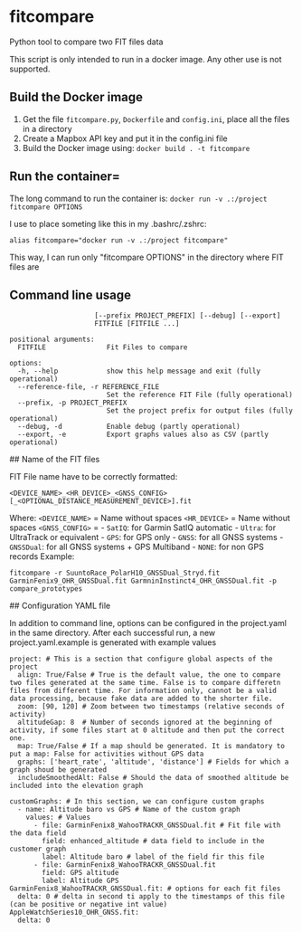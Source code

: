 # fitcompare
Python tool to compare two FIT files data

This script is only intended to run in a docker image. Any other use is not supported.

## Build the Docker image
1. Get the file `fitcompare.py`, `Dockerfile` and `config.ini`, place all the files in a directory
2. Create a Mapbox API key and put it in the config.ini file
3. Build the Docker image using: `docker build . -t fitcompare`

## Run the container=
The long command to run the container is:
`docker run -v .:/project fitcompare OPTIONS`

I use to place someting like this in my .bashrc/.zshrc:

`alias fitcompare="docker run -v .:/project fitcompare"`

This way, I can run only "fitcompare OPTIONS" in the directory where FIT files are 

## Command line usage

```usage: fitcompare [-h] [--reference-file REFERENCE_FILE]
                     [--prefix PROJECT_PREFIX] [--debug] [--export]
                     FITFILE [FITFILE ...]
                     
positional arguments:
  FITFILE               Fit Files to compare

options:
  -h, --help            show this help message and exit (fully operational)
  --reference-file, -r REFERENCE_FILE
                        Set the reference FIT File (fully operational)
  --prefix, -p PROJECT_PREFIX
                        Set the project prefix for output files (fully operational)
  --debug, -d           Enable debug (partly operational)
  --export, -e          Export graphs values also as CSV (partly operational)
```

## Name of the FIT files
  
FIT File name have to be correctly formatted:

`<DEVICE_NAME>_<HR_DEVICE>_<GNSS_CONFIG>[_<OPTIONAL_DISTANCE_MEASUREMENT_DEVICE>].fit`

Where:
`<DEVICE_NAME>` = Name without spaces
`<HR_DEVICE>` = Name without spaces
`<GNSS_CONFIG>` =  - `SatIQ`:    for Garmin SatIQ automatic
                 - `Ultra`:    for UltraTrack or equivalent
                 - `GPS`:      for GPS only
                 - `GNSS`:     for all GNSS systems
                 - `GNSSDual`: for all GNSS systems + GPS Multiband
                 - `NONE`:     for non GPS records
Example:

`fitcompare -r SuuntoRace_PolarH10_GNSSDual_Stryd.fit GarminFenix9_OHR_GNSSDual.fit GarmninInstinct4_OHR_GNSSDual.fit -p compare_prototypes`

## Configuration YAML file

In addition to command line, options can be configured in the project.yaml in the same directory.
After each successful run, a new project.yaml.example is generated with example values

```
project: # This is a section that configure global aspects of the project
  align: True/False # True is the default value, the one to compare two files generated at the same time. False is to compare differetn files from different time. For information only, cannot be a valid data processing, because fake data are added to the shorter file.
  zoom: [90, 120] # Zoom between two timestamps (relative seconds of activity)
  altitudeGap: 8  # Number of seconds ignored at the beginning of activity, if some files start at 0 altitude and then put the correct one.
  map: True/False # If a map should be generated. It is mandatory to put a map: False for activities without GPS data
  graphs: ['heart_rate', 'altitude', 'distance'] # Fields for which a graph shoud be generated
  includeSmoothedAlt: False # Should the data of smoothed altitude be included into the elevation graph
  
customGraphs: # In this section, we can configure custom graphs
  - name: Altitude baro vs GPS # Name of the custom graph
    values: # Values
      - file: GarminFenix8_WahooTRACKR_GNSSDual.fit # Fit file with the data field
        field: enhanced_altitude # data field to include in the customer graph
        label: Altitude baro # label of the field fir this file
      - file: GarminFenix8_WahooTRACKR_GNSSDual.fit 
        field: GPS altitude
        label: Altitude GPS
GarminFenix8_WahooTRACKR_GNSSDual.fit: # options for each fit files
  delta: 0 # delta in second ti apply to the timestamps of this file (can be positive or negative int value)
AppleWatchSeries10_OHR_GNSS.fit:
  delta: 0
```

